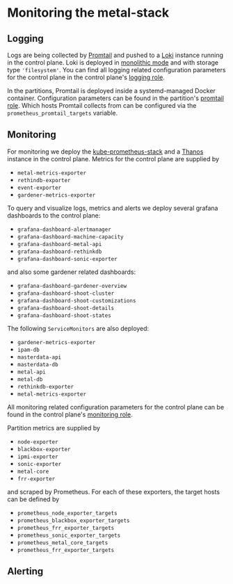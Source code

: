 # Monitoring the metal-stack

## Logging

Logs are being collected by
[Promtail](https://grafana.com/docs/loki/latest/send-data/promtail/) and pushed
to a [Loki](https://grafana.com/docs/loki/latest/) instance running in the
control plane. Loki is deployed in
[monolithic mode](https://grafana.com/docs/loki/latest/setup/install/helm/install-monolithic/)
and with storage type `'filesystem'`. You can find all logging related
configuration parameters for the control plane in the control plane's
[logging role](https://github.com/metal-stack/metal-roles/blob/master/control-plane/roles/logging/README.md).

In the partitions, Promtail is deployed inside a systemd-managed Docker
container. Configuration parameters can be found in the partition's
[promtail role](https://github.com/metal-stack/metal-roles/blob/master/partition/roles/promtail/README.md).
Which hosts Promtail collects from can be configured via the
`prometheus_promtail_targets` variable.

## Monitoring

For monitoring we deploy the
[kube-prometheus-stack](https://github.com/prometheus-operator/kube-prometheus)
and a [Thanos](https://thanos.io/tip/thanos/getting-started.md/) instance in the
control plane. Metrics for the control plane are supplied by

- `metal-metrics-exporter`
- `rethindb-exporter`
- `event-exporter`
- `gardener-metrics-exporter`

To query and visualize logs, metrics and alerts we deploy several grafana
dashboards to the control plane:

- `grafana-dashboard-alertmanager`
- `grafana-dashboard-machine-capacity`
- `grafana-dashboard-metal-api`
- `grafana-dashboard-rethinkdb`
- `grafana-dashboard-sonic-exporter`

and also some gardener related dashboards:

- `grafana-dashboard-gardener-overview`
- `grafana-dashboard-shoot-cluster`
- `grafana-dashboard-shoot-customizations`
- `grafana-dashboard-shoot-details`
- `grafana-dashboard-shoot-states`

The following `ServiceMonitors` are also deployed:

- `gardener-metrics-exporter`
- `ipam-db`
- `masterdata-api`
- `masterdata-db`
- `metal-api`
- `metal-db`
- `rethinkdb-exporter`
- `metal-metrics-exporter`

All monitoring related configuration parameters for the control plane can be
found in the control plane's
[monitoring role](https://github.com/metal-stack/metal-roles/blob/master/control-plane/roles/monitoring/README.md).

Partition metrics are supplied by

- `node-exporter`
- `blackbox-exporter`
- `ipmi-exporter`
- `sonic-exporter`
- `metal-core`
- `frr-exporter`

and scraped by Prometheus. For each of these exporters, the target hosts can be
defined by

- `prometheus_node_exporter_targets`
- `prometheus_blackbox_exporter_targets`
- `prometheus_frr_exporter_targets`
- `prometheus_sonic_exporter_targets`
- `prometheus_metal_core_targets`
- `prometheus_frr_exporter_targets`

## Alerting
